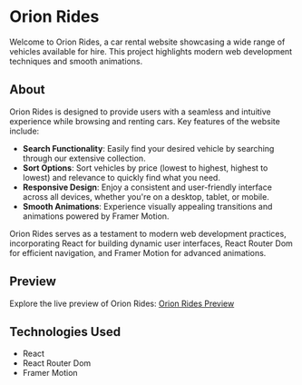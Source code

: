 # Orion Rides

Welcome to Orion Rides, a car rental website showcasing a wide range of vehicles available for hire. This project highlights modern web development techniques and smooth animations.

## About

Orion Rides is designed to provide users with a seamless and intuitive experience while browsing and renting cars. Key features of the website include:

-   **Search Functionality**: Easily find your desired vehicle by searching through our extensive collection.
-   **Sort Options**: Sort vehicles by price (lowest to highest, highest to lowest) and relevance to quickly find what you need.
-   **Responsive Design**: Enjoy a consistent and user-friendly interface across all devices, whether you're on a desktop, tablet, or mobile.
-   **Smooth Animations**: Experience visually appealing transitions and animations powered by Framer Motion.

Orion Rides serves as a testament to modern web development practices, incorporating React for building dynamic user interfaces, React Router Dom for efficient navigation, and Framer Motion for advanced animations.

## Preview

Explore the live preview of Orion Rides: [Orion Rides Preview](https://orionrides.netlify.app)

## Technologies Used

-   React
-   React Router Dom
-   Framer Motion
